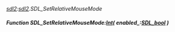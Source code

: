 _[sdl2](../../modules/sdl2/sdl2-module.md):[sdl2](../../modules/sdl2/sdl2-module.md).SDL\_SetRelativeMouseMode_
##### Function SDL\_SetRelativeMouseMode:[Int](../../modules/wonkey/wonkey-types-int.md)( enabled_:[SDL_bool](../../modules/sdl2/sdl2-sdl_bool.md) )
